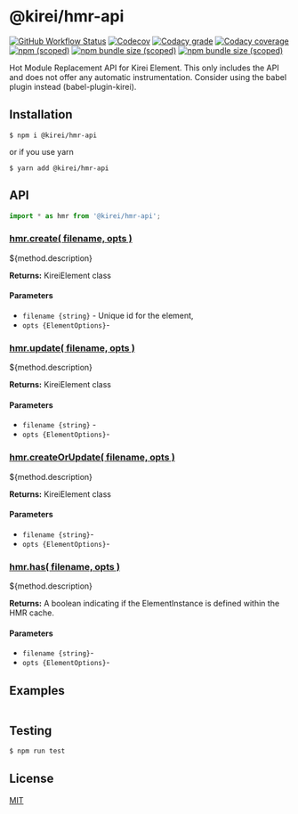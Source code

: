 @kirei/hmr-api
==========================

[![GitHub Workflow Status](https://img.shields.io/github/workflow/status/ifaxity/kirei/Test%20and%20Deploy?style=for-the-badge&logo=github)](https://github.com/iFaxity/kirei/actions)
[![Codecov](https://img.shields.io/codecov/c/github/ifaxity/kirei?style=for-the-badge&logo=codecov)](https://codecov.io/gh/iFaxity/kirei)
[![Codacy grade](https://img.shields.io/codacy/grade/dbdf69a34ba64733ace9d8aa204248ab?style=for-the-badge&logo=codacy)](https://app.codacy.com/manual/iFaxity/kirei/dashboard)
[![Codacy coverage](https://img.shields.io/codacy/coverage/dbdf69a34ba64733ace9d8aa204248ab?style=for-the-badge&logo=codacy)](https://app.codacy.com/manual/iFaxity/kirei/dashboard)
[![npm (scoped)](https://img.shields.io/npm/v/@kirei/hmr-api?style=for-the-badge&logo=npm)](https://npmjs.org/package/@kirei/hmr-api)
[![npm bundle size (scoped)](https://img.shields.io/bundlephobia/min/@kirei/hmr-api?label=Bundle%20size&style=for-the-badge)](https://npmjs.org/package/@kirei/hmr-api)
[![npm bundle size (scoped)](https://img.shields.io/bundlephobia/minzip/@kirei/hmr-api?label=Bundle%20size%20%28gzip%29&style=for-the-badge)](https://npmjs.org/package/@kirei/hmr-api)

Hot Module Replacement API for Kirei Element. This only includes the API and does not offer any automatic instrumentation. Consider using the babel plugin instead (babel-plugin-kirei).


Installation
--------------------------
`$ npm i @kirei/hmr-api`

or if you use yarn

`$ yarn add @kirei/hmr-api`


API
--------------------------

```js
import * as hmr from '@kirei/hmr-api';
```

### [hmr.create( filename, opts )](#create)

${method.description}

**Returns:** KireiElement class

#### Parameters
* `filename {string}` - Unique id for the element,
* `opts {ElementOptions}`-


### [hmr.update( filename, opts )](#update)

${method.description}

**Returns:** KireiElement class

#### Parameters
* `filename {string}` -
* `opts {ElementOptions}`-


### [hmr.createOrUpdate( filename, opts )](#createOrUpdate)

${method.description}

**Returns:** KireiElement class

#### Parameters
* `filename {string}`-
* `opts {ElementOptions}`-


### [hmr.has( filename, opts )](#has)

${method.description}

**Returns:** A boolean indicating if the ElementInstance is defined within the HMR cache.

#### Parameters
* `filename {string}`-
* `opts {ElementOptions}`-


Examples
--------------------------

```js
```


Testing
--------------------------

```sh
$ npm run test
```


License
--------------------------

[MIT](./LICENSE)
